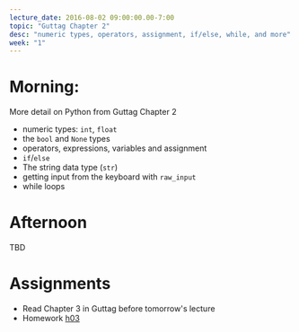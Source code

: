```yaml
---
lecture_date: 2016-08-02 09:00:00.00-7:00
topic: "Guttag Chapter 2"
desc: "numeric types, operators, assignment, if/else, while, and more"
week: "1"
---
```



# Morning:

More detail on Python from Guttag Chapter 2

* numeric types: `int`, `float`
* the `bool` and `None` types
* operators, expressions, variables and assignment
* `if`/`else`
* The string data type (`str`)
* getting input from the keyboard with `raw_input`
* while loops


# Afternoon

TBD

# Assignments

* Read Chapter 3 in Guttag before tomorrow's lecture
* Homework [h03](/hwk/h03)

